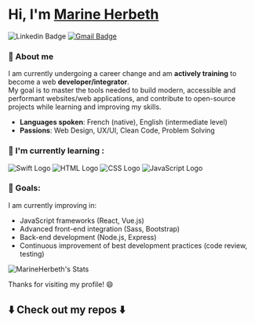 # Hi, I'm [Marine Herbeth](https://github.com/MarineHerbeth)

  ![Linkedin Badge](https://img.shields.io/badge/-MarineHerbeth-blue?style=flat-square&logo=Linkedin&logoColor=white&link=www.linkedin.com/in/marine-herbeth)
[![Gmail Badge](https://img.shields.io/badge/-m.herbeth@outlook.fr-c14438?style=flat-square&logo=Gmail&logoColor=white&link=mailto:m.herbeth@outlook.fr)](mailto:m.herbeth@outlook.fr)

### 🚀 About me

I am currently undergoing a career change and am **actively training** to become a web **developer/integrator**.  
My goal is to master the tools needed to build modern, accessible and performant websites/web applications, and contribute to open-source projects while learning and improving my skills.

- **Languages spoken**: French (native), English (intermediate level)
- **Passions**: Web Design, UX/UI, Clean Code, Problem Solving

### 🌱 I'm currently learning :

![Swift Logo](https://www.vectorlogo.zone/logos/swift/swift-ar21.svg)
![HTML Logo](https://www.vectorlogo.zone/logos/w3_html5/w3_html5-ar21.svg)
![CSS Logo](https://www.vectorlogo.zone/logos/w3_css/w3_css-ar21.svg)
![JavaScript Logo](https://www.vectorlogo.zone/logos/javascript/javascript-ar21.svg)

### 🎯 Goals:
I am currently improving in:
- JavaScript frameworks (React, Vue.js)
- Advanced front-end integration (Sass, Bootstrap)
- Back-end development (Node.js, Express)
- Continuous improvement of best development practices (code review, testing)

![MarineHerbeth's Stats](https://github-readme-stats.vercel.app/api?username=MarineHerbeth&theme=tokyonight&show_icons=true&hide_border=false&count_private=true)


Thanks for visiting my profile! 😄

## ⬇️ Check out my repos ⬇️

